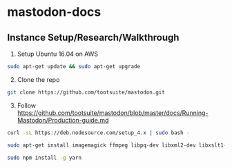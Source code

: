 # mastodon-docs

## Instance Setup/Research/Walkthrough

1. Setup Ubuntu 16.04 on AWS

  ```bash
  sudo apt-get update && sudo apt-get upgrade 
  ```
  
2. Clone the repo

  ```bash
  git clone https://github.com/tootsuite/mastodon.git 
  ```

3. Follow https://github.com/tootsuite/mastodon/blob/master/docs/Running-Mastodon/Production-guide.md

  ```bash
  curl -sL https://deb.nodesource.com/setup_4.x | sudo bash - 
  ```

  ```bash
  sudo apt-get install imagemagick ffmpeg libpq-dev libxml2-dev libxslt1-dev nodejs file
  ```

  ```bash
  sudo npm install -g yarn 
  ```
